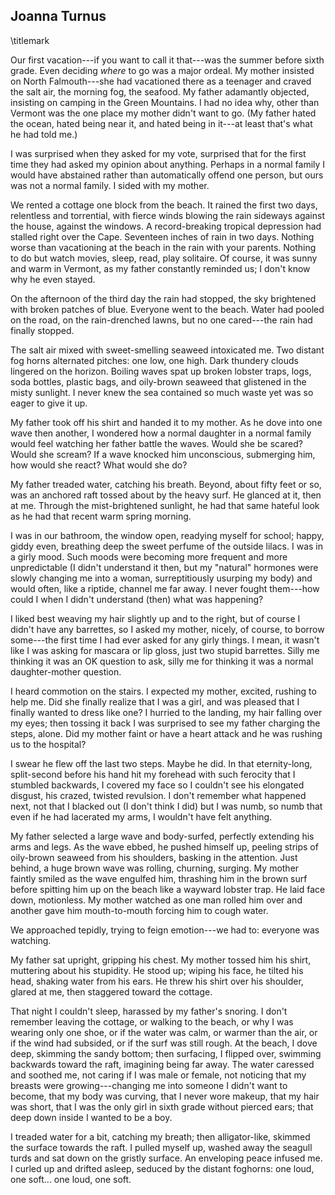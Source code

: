 ## Joanna Turnus
\titlemark

Our first vacation---if you want to call it that---was the summer before
sixth grade. Even deciding *where* to go was a major ordeal. My mother
insisted on North Falmouth---she had vacationed there as a teenager and
craved the salt air, the morning fog, the seafood. My father adamantly
objected, insisting on camping in the Green Mountains. I had no idea
why, other than Vermont was the one place my mother didn't want to go.
(My father hated the ocean, hated being near it, and hated being in
it---at least that's what he had told me.)

I was surprised when they asked for my vote, surprised that for the
first time they had asked my opinion about anything. Perhaps in a normal
family I would have abstained rather than automatically offend one
person, but ours was not a normal family. I sided with my mother.

We rented a cottage one block from the beach. It rained the first two
days, relentless and torrential, with fierce winds blowing the rain
sideways against the house, against the windows. A record-breaking
tropical depression had stalled right over the Cape. Seventeen inches of
rain in two days. Nothing worse than vacationing at the beach in the
rain with your parents. Nothing to do but watch movies, sleep, read,
play solitaire. Of course, it was sunny and warm in Vermont, as my
father constantly reminded us; I don't know why he even stayed.

On the afternoon of the third day the rain had stopped, the sky
brightened with broken patches of blue. Everyone went to the beach.
Water had pooled on the road, on the rain-drenched lawns, but no one
cared---the rain had finally stopped.

The salt air mixed with sweet-smelling seaweed intoxicated me. Two
distant fog horns alternated pitches: one low, one high. Dark thundery
clouds lingered on the horizon. Boiling waves spat up broken lobster
traps, logs, soda bottles, plastic bags, and oily-brown seaweed that
glistened in the misty sunlight. I never knew the sea contained so much
waste yet was so eager to give it up.

My father took off his shirt and handed it to my mother. As he dove into
one wave then another, I wondered how a normal daughter in a normal
family would feel watching her father battle the waves. Would she be
scared? Would she scream? If a wave knocked him unconscious, submerging
him, how would she react? What would she do?

My father treaded water, catching his breath. Beyond, about fifty feet
or so, was an anchored raft tossed about by the heavy surf. He glanced
at it, then at me. Through the mist-brightened sunlight, he had that
same hateful look as he had that recent warm spring morning.

I was in our bathroom, the window open, readying myself for school;
happy, giddy even, breathing deep the sweet perfume of the outside
lilacs. I was in a girly mood. Such moods were becoming more frequent
and more unpredictable (I didn't understand it then, but my "natural"
hormones were slowly changing me into a woman, surreptitiously usurping
my body) and would often, like a riptide, channel me far away. I never
fought them---how could I when I didn't understand (then) what was
happening?

I liked best weaving my hair slightly up and to the right, but of course
I didn't have any barrettes, so I asked my mother, nicely, of course, to
borrow some---the first time I had ever asked for any girly things. I
mean, it wasn't like I was asking for mascara or lip gloss, just two
stupid barrettes. Silly me thinking it was an OK question to ask, silly
me for thinking it was a normal daughter-mother question.

I heard commotion on the stairs. I expected my mother, excited, rushing
to help me. Did she finally realize that I was a girl, and was pleased
that I finally wanted to dress like one? I hurried to the landing, my
hair falling over my eyes; then tossing it back I was surprised to see
my father charging the steps, alone. Did my mother faint or have a heart
attack and he was rushing us to the hospital?

I swear he flew off the last two steps. Maybe he did. In that
eternity-long, split-second before his hand hit my forehead with such
ferocity that I stumbled backwards, I covered my face so I couldn't see
his elongated disgust, his crazed, twisted revulsion. I don't remember
what happened next, not that I blacked out (I don't think I did) but I
was numb, so numb that even if he had lacerated my arms, I wouldn't have
felt anything.

My father selected a large wave and body-surfed, perfectly extending his
arms and legs. As the wave ebbed, he pushed himself up, peeling strips
of oily-brown seaweed from his shoulders, basking in the attention. Just
behind, a huge brown wave was rolling, churning, surging. My mother
faintly smiled as the wave engulfed him, thrashing him in the brown surf
before spitting him up on the beach like a wayward lobster trap. He laid
face down, motionless. My mother watched as one man rolled him over and
another gave him mouth-to-mouth forcing him to cough water.

We approached tepidly, trying to feign emotion---we had to: everyone was
watching.

My father sat upright, gripping his chest. My mother tossed him his
shirt, muttering about his stupidity. He stood up; wiping his
face, he tilted his head, shaking water from his ears. He threw his
shirt over his shoulder, glared at me, then staggered toward the
cottage.

That night I couldn't sleep, harassed by my father's snoring. I don't
remember leaving the cottage, or walking to the beach, or why I was
wearing only one shoe, or if the water was calm, or warmer than the air,
or if the wind had subsided, or if the surf was still rough. At the
beach, I dove deep, skimming the sandy bottom; then surfacing, I flipped
over, swimming backwards toward the raft, imagining being far away. The
water caressed and soothed me, not caring if I was male or female, not
noticing that my breasts were growing---changing me into someone I
didn't want to become, that my body was curving, that I never wore
makeup, that my hair was short, that I was the only girl in sixth grade
without pierced ears; that deep down inside I wanted to be a boy.

I treaded water for a bit, catching my breath; then alligator-like,
skimmed the surface towards the raft. I pulled myself up, washed away
the seagull turds and sat down on the gristly surface. An enveloping
peace infused me. I curled up and drifted asleep, seduced by the distant
foghorns: one loud, one soft... one loud, one soft.
